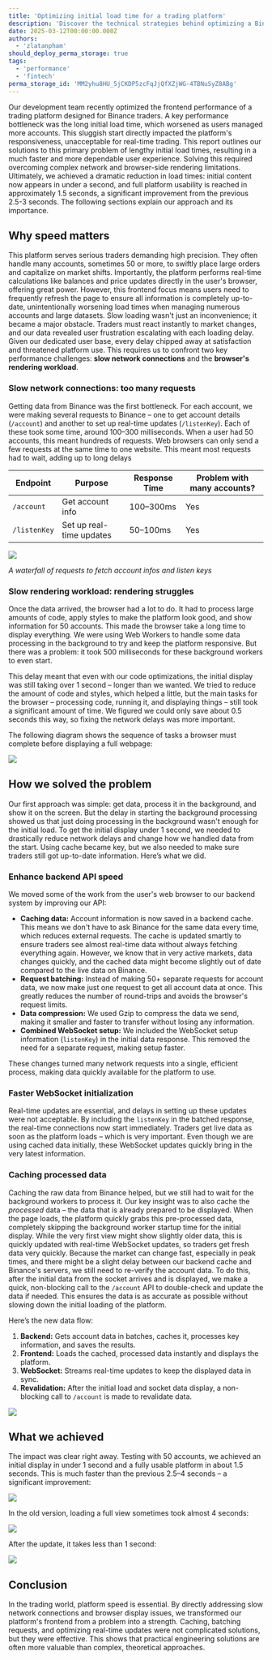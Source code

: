 ```yaml
---
title: 'Optimizing initial load time for a trading platform'
description: 'Discover the technical strategies behind optimizing a Binance trading platform, reducing initial load times to under 1 second for enhanced trader productivity.'
date: 2025-03-12T00:00:00.000Z
authors:
  - 'zlatanpham'
should_deploy_perma_storage: true
tags:
  - 'performance'
  - 'fintech'
perma_storage_id: 'MM2yhu8HU_5jCKDP5zcFqJjQfXZjWG-4TBNuSyZ8ABg'
---
```


Our development team recently optimized the frontend performance of a trading platform designed for Binance traders. A key performance bottleneck was the long initial load time, which worsened as users managed more accounts. This sluggish start directly impacted the platform's responsiveness, unacceptable for real-time trading. This report outlines our solutions to this primary problem of lengthy initial load times, resulting in a much faster and more dependable user experience. Solving this required overcoming complex network and browser-side rendering limitations. Ultimately, we achieved a dramatic reduction in load times: initial content now appears in under a second, and full platform usability is reached in approximately 1.5 seconds, a significant improvement from the previous 2.5-3 seconds. The following sections explain our approach and its importance.

## Why speed matters

This platform serves serious traders demanding high precision. They often handle many accounts, sometimes 50 or more, to swiftly place large orders and capitalize on market shifts. Importantly, the platform performs real-time calculations like balances and price updates directly in the user's browser, offering great power. However, this frontend focus means users need to frequently refresh the page to ensure all information is completely up-to-date, unintentionally worsening load times when managing numerous accounts and large datasets. Slow loading wasn't just an inconvenience; it became a major obstacle. Traders must react instantly to market changes, and our data revealed user frustration escalating with each loading delay. Given our dedicated user base, every delay chipped away at satisfaction and threatened platform use. This requires us to confront two key performance challenges: **slow network connections** and the **browser's rendering workload**.

### Slow network connections: too many requests

Getting data from Binance was the first bottleneck. For each account, we were making several requests to Binance – one to get account details (`/account`) and another to set up real-time updates (`/listenKey`). Each of these took some time, around 100–300 milliseconds. When a user had 50 accounts, this meant hundreds of requests. Web browsers can only send a few requests at the same time to one website. This meant most requests had to wait, adding up to long delays

| **Endpoint** | **Purpose**              | **Response Time** | **Problem with many accounts?** |
| ------------ | ------------------------ | ----------------- | ------------------------------- |
| `/account`   | Get account info         | 100–300ms         | Yes                             |
| `/listenKey` | Set up real-time updates | 50–100ms          | Yes                             |

![](assets/nn-init-load-many-requests.webp)

_A waterfall of requests to fetch account infos and listen keys_

### Slow rendering workload: rendering struggles

Once the data arrived, the browser had a lot to do. It had to process large amounts of code, apply styles to make the platform look good, and show information for 50 accounts. This made the browser take a long time to display everything. We were using Web Workers to handle some data processing in the background to try and keep the platform responsive. But there was a problem: it took 500 milliseconds for these background workers to even start.

This delay meant that even with our code optimizations, the initial display was still taking over 1 second – longer than we wanted. We tried to reduce the amount of code and styles, which helped a little, but the main tasks for the browser – processing code, running it, and displaying things – still took a significant amount of time. We figured we could only save about 0.5 seconds this way, so fixing the network delays was more important.

The following diagram shows the sequence of tasks a browser must complete before displaying a full webpage:

![](assets/nn-init-load-old-flow.webp)

## How we solved the problem

Our first approach was simple: get data, process it in the background, and show it on the screen. But the delay in starting the background processing showed us that just doing processing in the background wasn't enough for the initial load. To get the initial display under 1 second, we needed to drastically reduce network delays and change how we handled data from the start. Using cache became key, but we also needed to make sure traders still got up-to-date information. Here’s what we did.

### Enhance backend API speed

We moved some of the work from the user's web browser to our backend system by improving our API:

- **Caching data:** Account information is now saved in a backend cache. This means we don't have to ask Binance for the same data every time, which reduces external requests. The cache is updated smartly to ensure traders see almost real-time data without always fetching everything again. However, we know that in very active markets, data changes quickly, and the cached data might become slightly out of date compared to the live data on Binance.
- **Request batching:** Instead of making 50+ separate requests for account data, we now make just one request to get all account data at once. This greatly reduces the number of round-trips and avoids the browser's request limits.
- **Data compression:** We used Gzip to compress the data we send, making it smaller and faster to transfer without losing any information.
- **Combined WebSocket setup:** We included the WebSocket setup information (`listenKey`) in the initial data response. This removed the need for a separate request, making setup faster.

These changes turned many network requests into a single, efficient process, making data quickly available for the platform to use.

### Faster WebSocket initialization

Real-time updates are essential, and delays in setting up these updates were not acceptable. By including the `listenKey` in the batched response, the real-time connections now start immediately. Traders get live data as soon as the platform loads – which is very important. Even though we are using cached data initially, these WebSocket updates quickly bring in the very latest information.

### Caching processed data

Caching the raw data from Binance helped, but we still had to wait for the background workers to process it. Our key insight was to also cache the _processed_ data – the data that is already prepared to be displayed. When the page loads, the platform quickly grabs this pre-processed data, completely skipping the background worker startup time for the initial display. While the very first view might show slightly older data, this is quickly updated with real-time WebSocket updates, so traders get fresh data very quickly. Because the market can change fast, especially in peak times, and there might be a slight delay between our backend cache and Binance's servers, we still need to re-verify the account data. To do this, after the initial data from the socket arrives and is displayed, we make a quick, non-blocking call to the `/account` API to double-check and update the data if needed. This ensures the data is as accurate as possible without slowing down the initial loading of the platform.

Here’s the new data flow:

1. **Backend:** Gets account data in batches, caches it, processes key information, and saves the results.
2. **Frontend:** Loads the cached, processed data instantly and displays the platform.
3. **WebSocket:** Streams real-time updates to keep the displayed data in sync.
4. **Revalidation:** After the initial load and socket data display, a non-blocking call to `/account` is made to revalidate data.

![](assets/nn-load-init-change-flow.webp)

## What we achieved

The impact was clear right away. Testing with 50 accounts, we achieved an initial display in under 1 second and a fully usable platform in about 1.5 seconds. This is much faster than the previous 2.5–4 seconds – a significant improvement:

![](assets/nn-init-load-comparison.gif)

In the old version, loading a full view sometimes took almost 4 seconds:

![](assets/nn-init-load-before.gif)

After the update, it takes less than 1 second:

![](assets/nn-init-load-after.gif)

## **Conclusion**

In the trading world, platform speed is essential. By directly addressing slow network connections and browser display issues, we transformed our platform's frontend from a problem into a strength. Caching, batching requests, and optimizing real-time updates were not complicated solutions, but they were effective. This shows that practical engineering solutions are often more valuable than complex, theoretical approaches.
